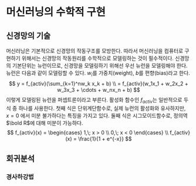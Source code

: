 # 머신러닝의 수학적 구현
## 신경망의 기술
머신러닝은 기본적으로 신경망의 작동구조를 모방한다. 따라서 머신러닝을 컴퓨터로 구현하기 위해서는 신경망의 작동원리를 수학적으로 모델링하는 것이 필수적이다. 신경망의 기본단위는 뉴런이므로, 신경망을 모델링하기 위해선 우선 뉴런을 모델링해야 한다.\
뉴런은 다음과 같이 모델링할 수 있다. $w_i$를 가중치(weight), $b$를 편향(bias)라고 한다.
$$
y = f_{activ}(\sum_{k=1}^nw_k x_k + b) \\
= f_{activ}(w_1x_1 + w_2x_2 + w_3x_3 + \cdots + w_nx_n + b)
$$
이렇게 모델링된 뉴런을 퍼셉트론이라고 부른다. 활성화 함수인 $f_{activ}$는 일반적으로 두 식 중 하나를 사용한다. 첫째 식은 단위계단함수로, 실제 뉴런의 활성화와 유사하지만, $x=0$ 에서 미분 불가하다는 특징을 가지고 있다. 둘째 식은 시그모이드함수로, 정의역 $\bold R$에 대해 미분이 가능하다.
$$
f_{activ}(x) = 
\begin{cases}
1,\; x > 0 \\
0,\; x < 0
\end{cases} \\
f_{activ}(x) = 
\frac{1}{1 + e^{-x}}
$$


## 회귀분석

### 경사하강법
